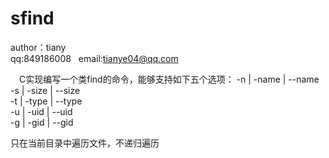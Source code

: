# sfind  
author：tiany  
qq:849186008  
email:tianye04@qq.com  

 &emsp;C实现编写一个类find的命令，能够支持如下五个选项： 
	-n | -name | --name  
	-s | -size | --size  
	-t | -type | --type  
	-u | -uid  | --uid  
	-g | -gid  | --gid
  
只在当前目录中遍历文件，不递归遍历
